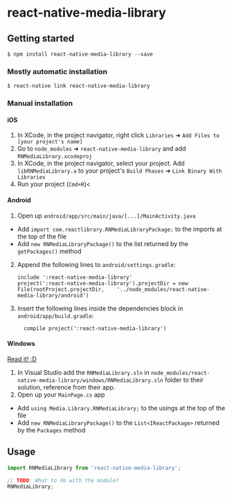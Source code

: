 
# react-native-media-library

## Getting started

`$ npm install react-native-media-library --save`

### Mostly automatic installation

`$ react-native link react-native-media-library`

### Manual installation


#### iOS

1. In XCode, in the project navigator, right click `Libraries` ➜ `Add Files to [your project's name]`
2. Go to `node_modules` ➜ `react-native-media-library` and add `RNMediaLibrary.xcodeproj`
3. In XCode, in the project navigator, select your project. Add `libRNMediaLibrary.a` to your project's `Build Phases` ➜ `Link Binary With Libraries`
4. Run your project (`Cmd+R`)<

#### Android

1. Open up `android/app/src/main/java/[...]/MainActivity.java`
  - Add `import com.reactlibrary.RNMediaLibraryPackage;` to the imports at the top of the file
  - Add `new RNMediaLibraryPackage()` to the list returned by the `getPackages()` method
2. Append the following lines to `android/settings.gradle`:
  	```
  	include ':react-native-media-library'
  	project(':react-native-media-library').projectDir = new File(rootProject.projectDir, 	'../node_modules/react-native-media-library/android')
  	```
3. Insert the following lines inside the dependencies block in `android/app/build.gradle`:
  	```
      compile project(':react-native-media-library')
  	```

#### Windows
[Read it! :D](https://github.com/ReactWindows/react-native)

1. In Visual Studio add the `RNMediaLibrary.sln` in `node_modules/react-native-media-library/windows/RNMediaLibrary.sln` folder to their solution, reference from their app.
2. Open up your `MainPage.cs` app
  - Add `using Media.Library.RNMediaLibrary;` to the usings at the top of the file
  - Add `new RNMediaLibraryPackage()` to the `List<IReactPackage>` returned by the `Packages` method


## Usage
```javascript
import RNMediaLibrary from 'react-native-media-library';

// TODO: What to do with the module?
RNMediaLibrary;
```
  